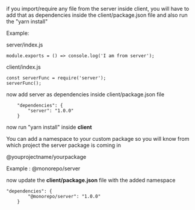 if you import/require any file from the server inside client, you will have to add that as dependencies inside the client/package.json file and also run the "yarn install"

Example:

server/index.js

`module.exports = () => console.log('I am from server');`

client/index.js

```
const serverFunc = require('server');
serverFunc();
```

now add server as dependencies inside client/package.json file

```
	"dependencies": {
		"server": "1.0.0"
	}
```

now run "yarn install" inside **client**

You can add a namespace to your custom package so you will know from which project the server package is coming in

@youprojectname/yourpackage

Example : @monorepo/server

now update the **client/package.json** file with the added namespace

```
"dependencies": {
		"@monorepo/server": "1.0.0"
	}
```
